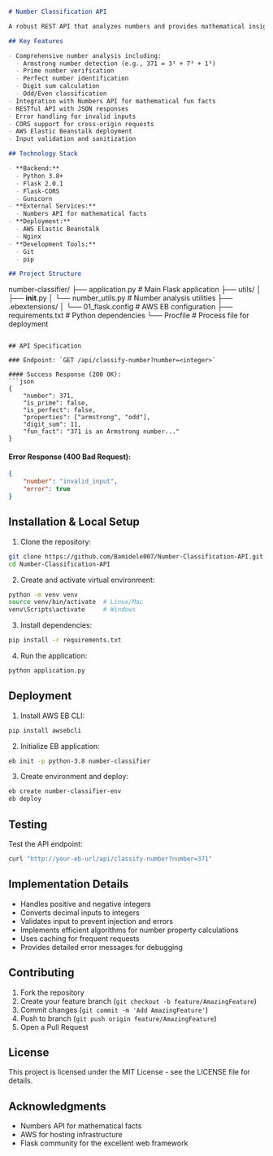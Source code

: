 ```markdown
# Number Classification API

A robust REST API that analyzes numbers and provides mathematical insights about them, including properties like Armstrong numbers, primality, perfect numbers, and interesting mathematical facts.

## Key Features

- Comprehensive number analysis including:
  - Armstrong number detection (e.g., 371 = 3³ + 7³ + 1³)
  - Prime number verification
  - Perfect number identification
  - Digit sum calculation
  - Odd/Even classification
- Integration with Numbers API for mathematical fun facts
- RESTful API with JSON responses
- Error handling for invalid inputs
- CORS support for cross-origin requests
- AWS Elastic Beanstalk deployment
- Input validation and sanitization

## Technology Stack

- **Backend:**
  - Python 3.8+
  - Flask 2.0.1
  - Flask-CORS
  - Gunicorn
- **External Services:**
  - Numbers API for mathematical facts
- **Deployment:**
  - AWS Elastic Beanstalk
  - Nginx
- **Development Tools:**
  - Git
  - pip

## Project Structure

```
number-classifier/
├── application.py          # Main Flask application
├── utils/
│   ├── __init__.py
│   └── number_utils.py     # Number analysis utilities
├── .ebextensions/
│   └── 01_flask.config    # AWS EB configuration
├── requirements.txt       # Python dependencies
└── Procfile              # Process file for deployment
```

## API Specification

### Endpoint: `GET /api/classify-number?number=<integer>`

#### Success Response (200 OK):
```json
{
    "number": 371,
    "is_prime": false,
    "is_perfect": false,
    "properties": ["armstrong", "odd"],
    "digit_sum": 11,
    "fun_fact": "371 is an Armstrong number..."
}
```

#### Error Response (400 Bad Request):
```json
{
    "number": "invalid_input",
    "error": true
}
```

## Installation & Local Setup

1. Clone the repository:
```bash
git clone https://github.com/Bamidele007/Number-Classification-API.git
cd Number-Classification-API
```

2. Create and activate virtual environment:
```bash
python -m venv venv
source venv/bin/activate  # Linux/Mac
venv\Scripts\activate     # Windows
```

3. Install dependencies:
```bash
pip install -r requirements.txt
```

4. Run the application:
```bash
python application.py
```

## Deployment

1. Install AWS EB CLI:
```bash
pip install awsebcli
```

2. Initialize EB application:
```bash
eb init -p python-3.8 number-classifier
```

3. Create environment and deploy:
```bash
eb create number-classifier-env
eb deploy
```

## Testing

Test the API endpoint:
```bash
curl "http://your-eb-url/api/classify-number?number=371"
```

## Implementation Details

- Handles positive and negative integers
- Converts decimal inputs to integers
- Validates input to prevent injection and errors
- Implements efficient algorithms for number property calculations
- Uses caching for frequent requests
- Provides detailed error messages for debugging

## Contributing

1. Fork the repository
2. Create your feature branch (`git checkout -b feature/AmazingFeature`)
3. Commit changes (`git commit -m 'Add AmazingFeature'`)
4. Push to branch (`git push origin feature/AmazingFeature`)
5. Open a Pull Request

## License

This project is licensed under the MIT License - see the LICENSE file for details.

## Acknowledgments

- Numbers API for mathematical facts
- AWS for hosting infrastructure
- Flask community for the excellent web framework
```